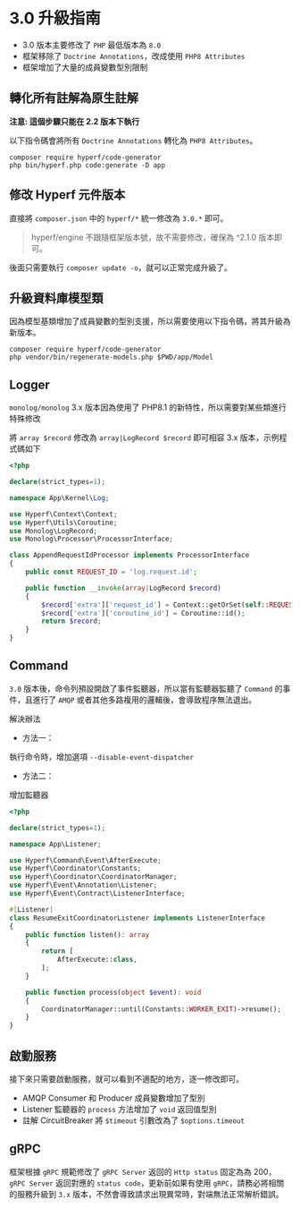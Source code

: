 # 3.0 升級指南

- 3.0 版本主要修改了 `PHP` 最低版本為 `8.0`
- 框架移除了 `Doctrine Annotations`，改成使用 `PHP8 Attributes`
- 框架增加了大量的成員變數型別限制

## 轉化所有註解為原生註解

**注意: 這個步驟只能在 2.2 版本下執行**

以下指令碼會將所有 `Doctrine Annotations` 轉化為 `PHP8 Attributes`。

```shell
composer require hyperf/code-generator
php bin/hyperf.php code:generate -D app
```

## 修改 Hyperf 元件版本

直接將 `composer.json` 中的 `hyperf/*` 統一修改為 `3.0.*` 即可。

> hyperf/engine 不跟隨框架版本號，故不需要修改，確保為 ^2.1.0 版本即可。

後面只需要執行 `composer update -o`，就可以正常完成升級了。

## 升級資料庫模型類

因為模型基類增加了成員變數的型別支援，所以需要使用以下指令碼，將其升級為新版本。

```shell
composer require hyperf/code-generator
php vendor/bin/regenerate-models.php $PWD/app/Model
```

## Logger

`monolog/monolog` 3.x 版本因為使用了 PHP8.1 的新特性，所以需要對某些類進行特殊修改

將 `array $record` 修改為 `array|LogRecord $record` 即可相容 3.x 版本，示例程式碼如下

```php
<?php

declare(strict_types=1);

namespace App\Kernel\Log;

use Hyperf\Context\Context;
use Hyperf\Utils\Coroutine;
use Monolog\LogRecord;
use Monolog\Processor\ProcessorInterface;

class AppendRequestIdProcessor implements ProcessorInterface
{
    public const REQUEST_ID = 'log.request.id';

    public function __invoke(array|LogRecord $record)
    {
        $record['extra']['request_id'] = Context::getOrSet(self::REQUEST_ID, uniqid());
        $record['extra']['coroutine_id'] = Coroutine::id();
        return $record;
    }
}

```

## Command

`3.0` 版本後，命令列預設開啟了事件監聽器，所以當有監聽器監聽了 `Command` 的事件，且進行了 `AMQP` 或者其他多路複用的邏輯後，會導致程序無法退出。

解決辦法

- 方法一：

執行命令時，增加選項 `--disable-event-dispatcher`

- 方法二：

增加監聽器

```php
<?php

declare(strict_types=1);

namespace App\Listener;

use Hyperf\Command\Event\AfterExecute;
use Hyperf\Coordinator\Constants;
use Hyperf\Coordinator\CoordinatorManager;
use Hyperf\Event\Annotation\Listener;
use Hyperf\Event\Contract\ListenerInterface;

#[Listener]
class ResumeExitCoordinatorListener implements ListenerInterface
{
    public function listen(): array
    {
        return [
            AfterExecute::class,
        ];
    }

    public function process(object $event): void
    {
        CoordinatorManager::until(Constants::WORKER_EXIT)->resume();
    }
}
```

## 啟動服務

接下來只需要啟動服務，就可以看到不適配的地方，逐一修改即可。

- AMQP Consumer 和 Producer 成員變數增加了型別
- Listener 監聽器的 `process` 方法增加了 `void` 返回值型別
- 註解 CircuitBreaker 將 `$timeout` 引數改為了 `$options.timeout`

## gRPC

框架根據 `gRPC` 規範修改了 `gRPC Server` 返回的 `Http status` 固定為為 200， `gRPC Server` 返回對應的 `status code`，更新前如果有使用 `gRPC`，請務必將相關的服務升級到 `3.x` 版本，不然會導致請求出現異常時，對端無法正常解析錯誤。

